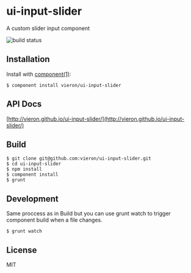 
# ui-input-slider

  A custom slider input component

  ![build status](https://api.travis-ci.org/vieron/ui-input-slider.png "ui-input-slider build status")

## Installation

  Install with [component(1)](http://component.io):

    $ component install vieron/ui-input-slider

## API Docs

[http://vieron.github.io/ui-input-slider/](http://vieron.github.io/ui-input-slider/)


## Build

	$ git clone git@github.com:vieron/ui-input-slider.git
	$ cd ui-input-slider
	$ npm install
	$ component install
	$ grunt


## Development

Same proccess as in Build but you can use grunt watch to trigger component build when a file changes.

	$ grunt watch


## License

  MIT
